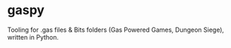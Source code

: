 # gaspy
Tooling for .gas files &amp; Bits folders (Gas Powered Games, Dungeon Siege), written in Python.
